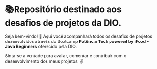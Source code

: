 # :books:Repositório destinado aos desafios de projetos da DIO.

Seja bem-vindo! :wave:
Aqui você acompanhará todos os desafios de projetos desenvolvidos através do Bootcamp **Potência Tech powered by iFood - Java Beginners** oferecido pela DIO.

Sinta-se a vontade para avaliar, comentar e contribuir com o desenvolvimento dos meus projetos. :v:
